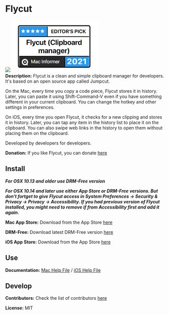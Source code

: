 # Flycut
<a href="https://github.com/TermiT/Flycut/releases"><img src="http://a3.mzstatic.com/us/r1000/047/Purple/fb/53/f2/mzi.mcaxwyjm.175x175-75.png" /></a>
<a href="https://macdownload.informer.com/app-awards/bd0f181384614a68b4f902472d6a42b5/"><img src="award-2021.png" /></a>
<br />
**Description:**
Flycut is a clean and simple clipboard manager for developers. It's based on an open source app called Jumpcut.

On the Mac, every time you copy a code piece, Flycut stores it in history. Later, you can paste it using Shift-Command-V even if you have something different in your current clipboard. You can change the hotkey and other settings in preferences.

On iOS, every time you open Flycut, it checks for a new clipping and stores it in history. Later, you can tap any item in the history list to place it on the clipboard. You can also swipe web links in the history to open them without placing them on the clipboard.

Developed by developers for developers.

**Donation:**
If you like Flycut, you can donate [here](https://paypal.me/flycut)

## Install

***For OSX 10.13 and older use DRM-Free version***

***For OSX 10.14 and later use either App Store or DRM-Free versions. But don't fortget to give Flycut access in System Preferences -> Security & Privacy -> Privacy -> Accessibility. If you had previous version of Flycut installed, you might need to remove if from Accessibility first and add it again.***

**Mac App Store:**
Download from the App Store [here](http://itunes.apple.com/us/app/flycut-clipboard-manager/id442160987?mt=12)

**DRM-Free:**
Download latest DRM-Free version [here](https://github.com/TermiT/Flycut/releases)

**iOS App Store:**
Download from the App Store [here](https://itunes.apple.com/us/app/flycut/id1273639655?mt=8)

## Use
**Documentation:**
[Mac Help File](help.md) / [iOS Help File](help.iOS.md)

## Develop
**Contributors:**
Check the list of contributors [here](https://github.com/TermiT/Flycut/graphs/contributors)

**License:**
MIT
